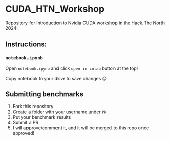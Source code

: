 # CUDA_HTN_Workshop

Repository for Introduction to Nvidia CUDA workshop in the Hack The North 2024!

## Instructions:

### `notebook.ipynb`

Open `notebook.ipynb` and click `open in colab` button at the top!

Copy notebook to your drive to save changes 😊

## Submitting benchmarks

1. Fork this repository
2. Create a folder with your username under `PR`
3. Put your benchmark results
4. Submit a PR
5. I will approve/comment it, and it will be merged to this repo once approved!
